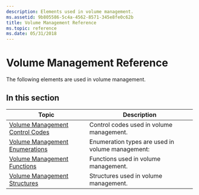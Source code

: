 ```yaml
---
description: Elements used in volume management.
ms.assetid: 9b805586-5c4a-4562-8571-345e8fe0c62b
title: Volume Management Reference
ms.topic: reference
ms.date: 05/31/2018
---
```


# Volume Management Reference

The following elements are used in volume management.

## In this section



| Topic                                                                             | Description                                                 |
|-----------------------------------------------------------------------------------|-------------------------------------------------------------|
| [Volume Management Control Codes](volume-management-control-codes.md)<br/> | Control codes used in volume management.<br/>         |
| [Volume Management Enumerations](volume-management-enumerations.md)<br/>   | Enumeration types are used in volume management:<br/> |
| [Volume Management Functions](volume-management-functions.md)<br/>         | Functions used in volume management.<br/>             |
| [Volume Management Structures](volume-management-structures.md)<br/>       | Structures used in volume management.<br/>            |



 

 

 




